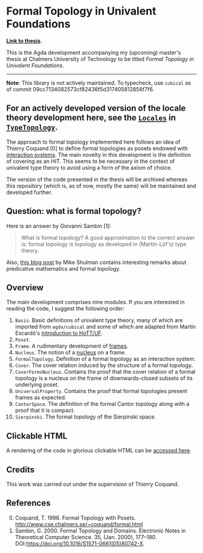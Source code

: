 # Formal Topology in Univalent Foundations

[**Link to thesis**](https://hdl.handle.net/20.500.12380/301098).

This is the Agda development accompanying my (upcoming) master's thesis at Chalmers
University of Technology to be titled _Formal Topology in Univalent Foundations_.

---
**Note**: This library is not actively maintained. To typecheck, use `cubical`
as of commit 09cc7134082573cf82436f5d317405812856f7f6.

For an actively
developed version of the locale theory development here, see the
[`Locales`](https://github.com/martinescardo/TypeTopology/tree/master/source/Locales)
in [`TypeTopology`](https://github.com/martinescardo/TypeTopology).
---

The approach to formal topology implemented here follows an idea of Thierry Coquand [0] to
define formal topologies as posets endowed with [interaction systems][2]. The main novelty
in this development is the definition of covering as an HIT. This seems to be necessary in
the context of univalent type theory to avoid using a form of the axiom of choice.

The version of the code presented in the thesis will be archived whereas this repository
(which is, as of now, mostly the same) will be maintained and developed further.

## Question: what is formal topology?

Here is an answer by Giovanni Sambin [1]:

> What is formal topology? A good approximation to the correct answer is: formal topology
> is topology as developed in (Martin-Löf's) type theory.

Also, [this blog post][6] by Mike Shulman contains interesting remarks about predicative
mathematics and formal topology.

## Overview

The main development comprises nine modules. If you are interested in reading the code, I
suggest the following order:

1. `Basis`. Basic definitions of univalent type theory, many of which are imported from
    `agda/cubical` and some of which are adapted from Martín Escardó's
    [introduction to HoTT/UF][4].
2. `Poset`.
3. `Frame`. A rudimentary development of [frames][5].
4. `Nucleus`. The notion of a [nucleus][3] on a frame.
5. `FormalTopology`. Definition of a formal topology as an interaction system.
6. `Cover`. The cover relation induced by the structure of a formal topology.
7. `CoverFormsNucleus`. Contains the proof that the cover relation of a formal topology is
   a nucleus on the frame of downwards-closed subsets of its underlying poset.
8. `UniversalProperty`. Contains the proof that formal topologies present frames as
   expected.
9. `CantorSpace`. The definition of the formal Cantor topology along with a proof that it
   is compact.
10. `Sierpinski`. The formal topology of the Sierpinski space.
   
## Clickable HTML

A rendering of the code in glorious clickable HTML can be [accessed here][7].

## Credits

This work was carried out under the supervision of Thierry Coquand.

## References

0. Coquand, T. 1996. Formal Topology with Posets. http://www.cse.chalmers.se/~coquand/formal.html
1. Sambin, G. 2000. Formal Topology and Domains. Electronic Notes in Theoretical Computer Science. 35, (Jan. 2000), 177–190. DOI:https://doi.org/10.1016/S1571-0661(05)80742-X.

[2]: http://www.dcs.ed.ac.uk/home/pgh/interactive_systems.html
[3]: https://ncatlab.org/nlab/show/nucleus
[4]: https://www.cs.bham.ac.uk/~mhe/HoTT-UF-in-Agda-Lecture-Notes/HoTT-UF-Agda.html
[5]: https://ncatlab.org/nlab/show/frame
[6]: https://golem.ph.utexas.edu/category/2011/01/topos_theory_can_make_you_a_pr.html
[7]: https://ayberkt.github.io/formal-topology-in-UF/Main.html

